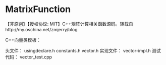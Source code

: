 # MatrixFunction
【非原创】【授权协议: MIT】C++矩阵计算相关函数源码。转载自http://my.oschina.net/zmjerry/blog

C++向量类模板：

头文件：
usingdeclare.h
constants.h
vector.h
实现文件：
vector-impl.h
测试代码：
vector_test.cpp
